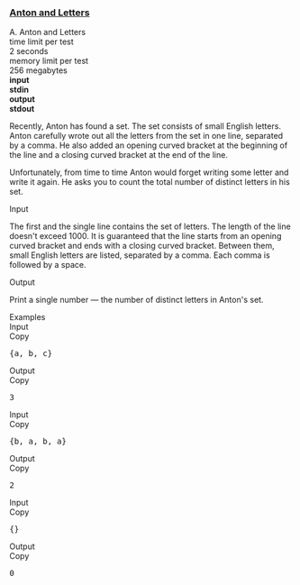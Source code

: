 <h3><a href="https://codeforces.com/contest/443/problem/A" target="_blank" rel="noopener noreferrer">Anton and Letters</a></h3>
<div class="header"><div class="title">A. Anton and Letters</div><div class="time-limit"><div class="property-title">time limit per test</div>2 seconds</div><div class="memory-limit"><div class="property-title">memory limit per test</div>256 megabytes</div><div class="input-file input-standard" style="font-weight: bold"><div class="property-title">input</div>stdin</div><div class="output-file output-standard" style="font-weight: bold"><div class="property-title">output</div>stdout</div></div><div><p>Recently, Anton has found a set. The set consists of small English letters. Anton carefully wrote out all the letters from the set in one line, separated by a comma. He also added an opening curved bracket at the beginning of the line and a closing curved bracket at the end of the line. </p><p>Unfortunately, from time to time Anton would forget writing some letter and write it again. He asks you to count the total number of distinct letters in his set.</p></div><div class="input-specification"><div class="section-title">Input</div><p>The first and the single line contains the set of letters. The length of the line doesn't exceed 1000. It is guaranteed that the line starts from an opening curved bracket and ends with a closing curved bracket. Between them, small English letters are listed, separated by a comma. Each comma is followed by a space.</p></div><div class="output-specification"><div class="section-title">Output</div><p>Print a single number — the number of distinct letters in Anton's set.</p></div><div class="sample-tests"><div class="section-title">Examples</div><div class="sample-test"><div class="input"><div class="title">Input<div title="Copy" data-clipboard-target="#id001386948533216601" id="id005568337949513043" class="input-output-copier">Copy</div></div><pre id="id001386948533216601">{a, b, c}<br></pre></div><div class="output"><div class="title">Output<div title="Copy" data-clipboard-target="#id009058030000593036" id="id008906675043633772" class="input-output-copier">Copy</div></div><pre id="id009058030000593036">3<br></pre></div><div class="input"><div class="title">Input<div title="Copy" data-clipboard-target="#id001847552269107532" id="id0035245949842734914" class="input-output-copier">Copy</div></div><pre id="id001847552269107532">{b, a, b, a}<br></pre></div><div class="output"><div class="title">Output<div title="Copy" data-clipboard-target="#id0017262033804983468" id="id0016093973779324333" class="input-output-copier">Copy</div></div><pre id="id0017262033804983468">2<br></pre></div><div class="input"><div class="title">Input<div title="Copy" data-clipboard-target="#id005053071399894232" id="id00003245193854005901" class="input-output-copier">Copy</div></div><pre id="id005053071399894232">{}<br></pre></div><div class="output"><div class="title">Output<div title="Copy" data-clipboard-target="#id0040646289731888385" id="id004123777157092047" class="input-output-copier">Copy</div></div><pre id="id0040646289731888385">0<br></pre></div></div></div>